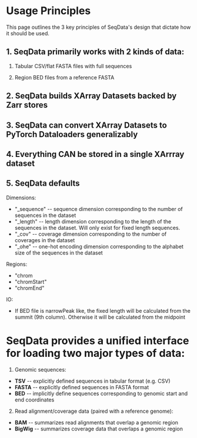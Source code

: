# Usage Principles
This page outlines the 3 key principles of SeqData's design that dictate how it should be used.

## 1. SeqData primarily works with 2 kinds of data:

1. Tabular CSV/flat FASTA files with full sequences

2. Region BED files from a reference FASTA

## 2. SeqData builds XArray Datasets backed by Zarr stores

## 3. SeqData can convert XArray Datasets to PyTorch Dataloaders generalizably

## 4. Everything CAN be stored in a single XArrray dataset

## 5. SeqData defaults

Dimensions:
 - "_sequence" -- sequence dimension corresponding to the number of sequences in the dataset
 - "_length" -- length dimension corresponding to the length of the sequences in the dataset. Will only exist for fixed length sequences.
 - "_cov" -- coverage dimension corresponding to the number of coverages in the dataset
 - "_ohe" -- one-hot encoding dimension corresponding to the alphabet size of the sequences in the dataset

Regions:
 - "chrom
 - "chromStart"
 - "chromEnd"

IO:
 - If BED file is narrowPeak like, the fixed length will be calculated from the summit (9th column). Otherwise it will be calculated from the midpoint


# SeqData provides a unified interface for loading two major types of data:

1. Genomic sequences:
* **TSV** -- explicitly defined sequences in tabular format (e.g. CSV)
* **FASTA** -- explicitly defined sequences in FASTA format
* **BED** -- implicitly define sequences corresponding to genomic start and end coordinates

2. Read alignment/coverage data (paired with a reference genome):
* **BAM** -- summarizes read alignments that overlap a genomic region
* **BigWig** -- summarizes coverage data that overlaps a genomic region